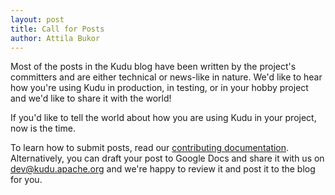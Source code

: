 ```yaml
---
layout: post
title: Call for Posts
author: Attila Bukor
---
```


Most of the posts in the Kudu blog have been written by the project's
committers and are either technical or news-like in nature. We'd like to hear
how you're using Kudu in production, in testing, or in your hobby project and
we'd like to share it with the world!

<!--more-->

If you'd like to tell the world about how you are using Kudu in your project,
now is the time.

To learn how to submit posts, read our [contributing
documentation](/docs/contributing.html#_blog_posts). Alternatively, you can
draft your post to Google Docs and share it with us on
[dev@kudu.apache.org](mailto:dev@kudu.apache.org) and we're happy to review it
and post it to the blog for you.
